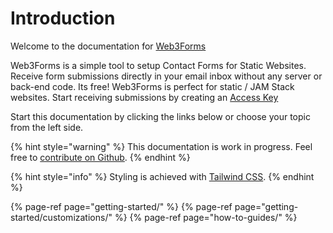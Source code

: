 # Introduction

Welcome to the documentation for [Web3Forms](https://web3forms.com/)

Web3Forms is a simple tool to setup Contact Forms for Static Websites. Receive form submissions directly in your email inbox without any server or back-end code. Its free! Web3Forms is perfect for static / JAM Stack websites. Start receiving submissions by creating an [Access Key](https://web3forms.com/#start)

Start this documentation by clicking the links below or choose your topic from the left side.

{% hint style="warning" %}
This documentation is work in progress. Feel free to [contribute on Github](https://github.com/surjithctly/web3forms-docs).
{% endhint %}

{% hint style="info" %}
Styling is achieved with [Tailwind CSS](https://tailwindcss.com).
{% endhint %}

{% page-ref page="getting-started/" %}
{% page-ref page="getting-started/customizations/" %}
{% page-ref page="how-to-guides/" %}



